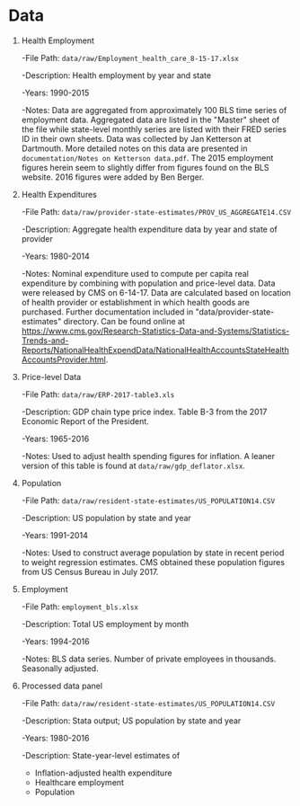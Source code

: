# Data 

1.	Health Employment

	-File Path: ```data/raw/Employment_health_care_8-15-17.xlsx```
 
	-Description: Health employment by year and state

	-Years: 1990-2015

	-Notes: Data are aggregated from approximately 100 BLS time series of employment data. Aggregated data are listed in the "Master" sheet of the file while state-level monthly series are listed with their FRED series ID in their own sheets. Data was collected by Jan Ketterson at Dartmouth. More detailed notes on this data are presented in ```documentation/Notes on Ketterson data.pdf```. The 2015 employment figures herein seem to slightly differ from figures found on the BLS website. 2016 figures were added by Ben Berger.


2.	Health Expenditures
	
	-File Path: ```data/raw/provider-state-estimates/PROV_US_AGGREGATE14.CSV```

	-Description: Aggregate health expenditure data by year and state of provider

	-Years: 1980-2014

	-Notes: Nominal expenditure used to compute per capita real expenditure by combining with population and price-level data. Data were released by CMS on 6-14-17. Data are calculated based on location of health provider or establishment in which health goods are purchased. Further documentation included in "data/provider-state-estimates" directory. Can be found online at https://www.cms.gov/Research-Statistics-Data-and-Systems/Statistics-Trends-and-Reports/NationalHealthExpendData/NationalHealthAccountsStateHealthAccountsProvider.html.


3.	Price-level Data

	-File Path: ```data/raw/ERP-2017-table3.xls```

	-Description: GDP chain type price index. Table B-3 from the 2017 Economic Report of the President. 

	-Years: 1965-2016

	-Notes: Used to adjust health spending figures for inflation. A leaner version of this table is found at ```data/raw/gdp_deflator.xlsx```.


4.	Population

	-File Path: ```data/raw/resident-state-estimates/US_POPULATION14.CSV```

	-Description: US population by state and year

	-Years: 1991-2014

	-Notes: Used to construct average population by state in recent period to weight regression estimates. CMS obtained these population figures from US Census Bureau in July 2017. 

5. 	Employment 
	
	-File Path: ```employment_bls.xlsx```

	-Description: Total US employment by month

	-Years: 1994-2016

	-Notes: BLS data series. Number of private employees in thousands. Seasonally adjusted.

6. 	Processed data panel
	
	-File Path: ```data/raw/resident-state-estimates/US_POPULATION14.CSV```

	-Description: Stata output; US population by state and year

	-Years: 1980-2016

	-Description: State-year-level estimates of

	* Inflation-adjusted health expenditure
	* Healthcare employment
	* Population














